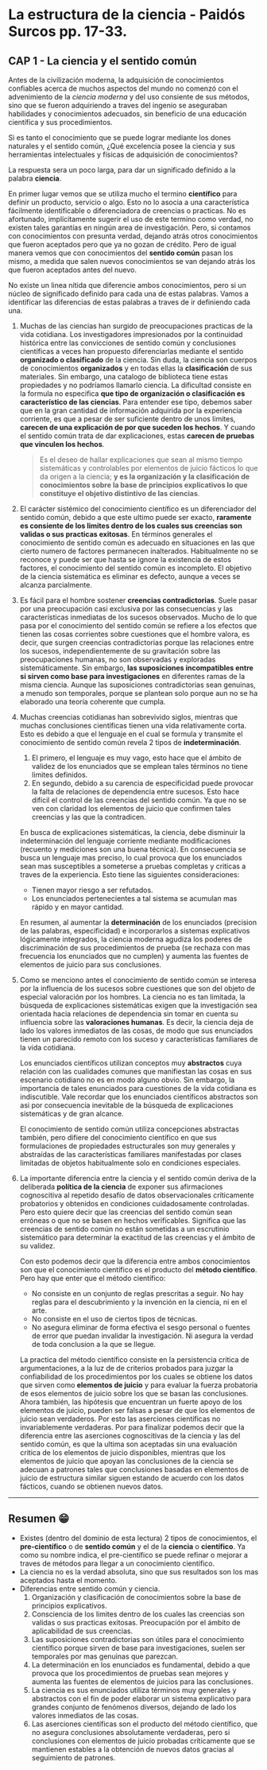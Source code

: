 # La estructura de la ciencia - Paidós Surcos pp. 17-33.

## CAP 1 - La ciencia y el sentido común
Antes de la civilización moderna, la adquisición de conocimientos confiables acerca de muchos aspectos del mundo no comenzó con el advenimiento de la *ciencia moderna* y del uso consiente de sus métodos, sino que se fueron adquiriendo a traves del ingenio se aseguraban habilidades y conocimientos adecuados, sin beneficio de una educación científica y sus procedimientos.

Si es tanto el conocimiento que se puede lograr mediante los dones naturales y el sentido común, ¿Qué excelencia posee la ciencia y sus herramientas intelectuales y físicas de adquisición de conocimientos?

La respuesta sera un poco larga, para dar un significado definido a la palabra **ciencia**.

En primer lugar vemos que se utiliza mucho el termino **científico** para definir un producto, servicio o algo. Esto no lo asocia a una característica fácilmente identificable o diferenciadora de creencias o practicas. No es afortunado, implícitamente sugerir el uso de este termino como verdad, no existen tales garantías en ningún area de investigación. Pero, si contamos con conocimientos con presunta verdad, dejando atrás otros conocimientos que fueron aceptados pero que ya no gozan de crédito. Pero de igual manera vemos que con conocimientos del **sentido común** pasan los mismo, a medida que salen nuevos conocimientos se van dejando atrás los que fueron aceptados antes del nuevo.

No existe un linea nítida que diferencie ambos conocimientos, pero si un núcleo de significado definido para cada una de estas palabras. Vamos a identificar las diferencias de estas palabras a traves de ir definiendo cada una.

1. Muchas de las ciencias han surgido de preocupaciones practicas de la vida cotidiana. Los investigadores impresionados por la continuidad histórica entre las convicciones de sentido común y conclusiones científicas a veces han propuesto diferenciarlas mediante el sentido **organizado o clasificado** de la ciencia. Sin duda, la ciencia son cuerpos de conocimientos **organizados** y en todas ellas la **clasificación** de sus materiales. Sin embargo, una catalogo de biblioteca tiene estas propiedades y no podríamos llamarlo ciencia. La dificultad consiste en la formula no especifica **que tipo de organización o clasificación es característico de las ciencias**. Para entender ese tipo, debemos saber que en la gran cantidad de información adquirida por la experiencia corriente, es que a pesar de ser suficiente dentro de unos limites, **carecen de una explicación de por que suceden los hechos**. Y cuando el sentido común trata de dar explicaciones, estas **carecen de pruebas que vinculen los hechos**.

   > Es el deseo de hallar explicaciones que sean al mismo tiempo sistemáticas y controlables por elementos de juicio fácticos lo que da origen a la ciencia; **y es la organización y la clasificación de conocimientos sobre la base de principios explicativos lo que constituye el objetivo distintivo de las ciencias**.

2. El carácter sistémico del conocimiento científico es un diferenciador del sentido común, debido a que este ultimo puede ser exacto, **raramente es consiente de los limites dentro de los cuales sus creencias son validas o sus practicas exitosas**. En términos generales el conocimiento de sentido común es adecuado en situaciones en las que cierto numero de factores permanecen inalterados. Habitualmente no se reconoce y puede ser que hasta se ignore la existencia de estos factores, el conocimiento del sentido común es incompleto. El objetivo de la ciencia sistemática es eliminar es defecto, aunque a veces se alcanza parcialmente.

3. Es fácil para el hombre sostener **creencias contradictorias**. Suele pasar por una preocupación casi exclusiva por las consecuencias y las características inmediatas de los sucesos observados. Mucho de lo que pasa por el conocimiento del sentido común se refiere a los efectos que tienen las cosas corrientes sobre cuestiones que el hombre valora, es decir, que surgen creencias contradictorias porque las relaciones entre los sucesos, independientemente de su gravitación sobre las preocupaciones humanas, no son observadas y exploradas sistemáticamente. Sin embargo, **las suposiciones incompatibles entre si sirven como base para investigaciones** en diferentes ramas de la misma ciencia. Aunque las suposiciones contradictorias sean genuinas, a menudo son temporales, porque se plantean solo porque aun no se ha elaborado una teoría coherente que cumpla.

4. Muchas creencias cotidianas han sobrevivido siglos, mientras que muchas conclusiones científicas tienen una vida relativamente corta. Esto es debido a que el lenguaje en el cual se formula y transmite el conocimiento de sentido común revela 2 tipos de **indeterminación**. 
   1. El primero, el lenguaje es muy vago, esto hace que el ámbito de validez de los enunciados que se emplean tales términos no tiene limites definidos. 
   2. En segundo, debido a su carencia de especificidad puede provocar la falta de relaciones de dependencia entre sucesos.
   Esto hace difícil el control de las creencias del sentido común. Ya que no se ven con claridad los elementos de juicio que confirmen tales creencias y las que la contradicen.

   En busca de explicaciones sistemáticas, la ciencia, debe disminuir la indeterminación del lenguaje corriente mediante modificaciones (recuento y mediciones son una buena técnica). En consecuencia se busca un lenguaje mas preciso, lo cual provoca que los enunciados sean mas susceptibles a someterse a pruebas completas y criticas a traves de la experiencia. Esto tiene las siguientes consideraciones:
   - Tienen mayor riesgo a ser refutados.
   - Los enunciados pertenecientes a tal sistema se acumulan mas rápido y en mayor cantidad.

   En resumen, al aumentar la **determinación** de los enunciados (precision de las palabras, especificidad) e incorporarlos a sistemas explicativos lógicamente integrados, la ciencia moderna agudiza los poderes de discriminación de sus procedimientos de prueba (se rechaza con mas frecuencia los enunciados que no cumplen) y aumenta las fuentes de elementos de juicio para sus conclusiones.

5. Como se menciono antes el conocimiento de sentido común se interesa por la influencia de los sucesos sobre cuestiones que son del objeto de especial valoración por los hombres. La ciencia no es tan limitada, la búsqueda de explicaciones sistemáticas exigen que la investigación sea orientada hacia relaciones de dependencia sin tomar en cuenta su influencia sobre las **valoraciones humanas**. Es decir, la ciencia deja de lado los valores inmediatos de las cosas, de modo que sus enunciados tienen un parecido remoto con los suceso y características familiares de la vida cotidiana.

   Los enunciados científicos utilizan conceptos muy **abstractos** cuya relación con las cualidades comunes que manifiestan las cosas en sus escenario cotidiano no es en modo alguno obvio. Sin embargo, la importancia de tales enunciados para cuestiones de la vida cotidiana es indiscutible. Vale recordar que los enunciados científicos abstractos son asi por consecuencia inevitable de la búsqueda de explicaciones sistemáticas y de gran alcance.

   El conocimiento de sentido común utiliza concepciones abstractas también, pero difiere del conocimiento científico en que sus formulaciones de propiedades estructurales son muy generales y abstraídas de las características familiares manifestadas por clases limitadas de objetos habitualmente solo en condiciones especiales.

6. La importante diferencia entre la ciencia y el sentido común deriva de la deliberada **política de la ciencia** de exponer sus afirmaciones cognoscitiva al repetido desafío de datos observacionales críticamente probatorios y obtenidos en condiciones cuidadosamente controladas. Pero esto quiere decir que las creencias del sentido común  sean erróneas o que no se basen en hechos verificables. Significa que las creencias de sentido común no están sometidas a un escrutinio sistemático para determinar la exactitud de las creencias y el ámbito de su validez.

   Con esto podemos decir que la diferencia entre ambos conocimientos son que el conocimiento científico es el producto del **método científico**. Pero hay que enter que el método científico:
   - No consiste en un conjunto de reglas prescritas a seguir. No hay reglas para el descubrimiento y la invención en la ciencia, ni en el arte.
   - No consiste en el uso de ciertos tipos de técnicas.
   - No asegura eliminar de forma efectiva el sesgo personal o fuentes de error que puedan invalidar la investigación. Ni asegura la verdad de toda conclusion a la que se llegue.

   La practica del método científico consiste en la persistencia critica de argumentaciones, a la luz de de criterios probados para juzgar la confiabilidad de los procedimientos por los cuales se obtiene los datos que sirven como **elementos de juicio** y para evaluar la fuerza probatoria de esos elementos de juicio sobre los que se basan las conclusiones. Ahora también, las hipótesis que encuentran un fuerte apoyo de los elementos de juicio, pueden ser falsas a pesar de que los elementos de juicio sean verdaderos. Por esto las aserciones científicas no invariablemente verdaderas. Por para finalizar podemos decir que la diferencia entre las aserciones cognoscitivas de la ciencia y las del sentido común, es que la ultima son aceptadas sin una evaluación critica de los elementos de juicio disponibles, mientras que los elementos de juicio que apoyan las conclusiones de la ciencia se adecuan a patrones tales que conclusiones basadas en elementos de juicio de estructura similar siguen estando de acuerdo con los datos fácticos, cuando se obtienen nuevos datos.
---
## Resumen 😁
- Existes (dentro del dominio de esta lectura) 2 tipos de conocimientos, el **pre-científico** o de **sentido común** y el de la **ciencia** o **científico**. Ya como su nombre indica, el pre-científico se puede refinar o mejorar a traves de métodos para llegar a un conocimiento científico.
- La ciencia no es la verdad absoluta, sino que sus resultados son los mas aceptados hasta el momento.
- Diferencias entre sentido común y ciencia.
  1. Organización y clasificación de conocimientos sobre la base de principios explicativos.
  2. Consciencia de los limites dentro de los cuales las creencias son validas o sus practicas exitosas. Preocupación por el ámbito de aplicabilidad de sus creencias.
  3. Las suposiciones contradictorias son útiles para el conocimiento científico porque sirven de base para investigaciones, suelen ser temporales por mas genuinas que parezcan.
  4. La determinación en los enunciados es fundamental, debido a que provoca que los procedimientos de pruebas sean mejores y aumenta las fuentes de elementos de juicios para las conclusiones.
  5. La ciencia es sus enunciados utiliza términos muy generales y abstractos con el fin de poder elaborar un sistema explicativo para grandes conjunto de fenómenos diversos, dejando de lado los valores inmediatos de las cosas.
  6. Las aserciones científicas son el producto del método científico, que no asegura conclusiones absolutamente verdaderas, pero si conclusiones con elementos de juicio probadas críticamente que se mantienen estables a la obtención de nuevos datos gracias al seguimiento de patrones.